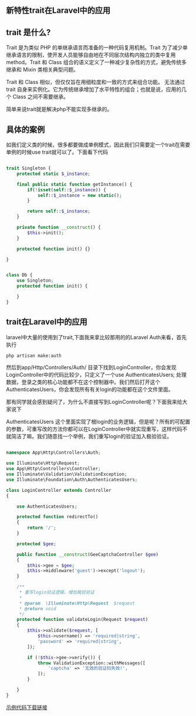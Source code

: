 ## 新特性trait在Laravel中的应用

## trait 是什么?

Trait 是为类似 PHP 的单继承语言而准备的一种代码复用机制。Trait 为了减少单继承语言的限制，使开发人员能够自由地在不同层次结构内独立的类中复用 method。Trait 和 Class 组合的语义定义了一种减少复杂性的方式，避免传统多继承和 Mixin 类相关典型问题。

Trait 和 Class 相似，但仅仅旨在用细粒度和一致的方式来组合功能。 无法通过 trait 自身来实例化。它为传统继承增加了水平特性的组合；也就是说，应用的几个 Class 之间不需要继承。

简单来说trait就是解决php不能实现多继承的。


## 具体的案例

如我们定义类的时候，很多都要做成单例模式，因此我们只需要定一个trait在需要单例的时候use trait就可以了。下面看下代码

```php

trait Singleton {
    protected static $_instance;

    final public static function getInstance() {
        if(!isset(self::$_instance)) {
            self::$_instance = new static();
        }

        return self::$_instance;
    }

    private function __construct() {
        $this->init();
    }

    protected function init() {}

}


class Db {
    use Singleton;
    protected function init() {

    }
}

```

## trait在Laravel中的应用

laravel中大量的使用到了trait,下面我来拿比较那用的的Laravel Auth来看，首先执行

```bash
php artisan make:auth
```

然后到app/Http/Controllers/Auth/ 目录下找到LoginController，你会发现LoginController中的代码比较少，只定义了一个use AuthenticatesUsers; 处理数据，登录之类的核心功能都不在这个控制器中。我们然后打开这个AuthenticatesUsers，你会发现所有有关login的功能都在这个文件里面。

那有同学就会感到疑问了，为什么不直接写到LoginController呢？下面我来给大家说下

AuthenticatesUsers 这个里面实现了根login的业务逻辑，但是呢？所有的可配置的参数，可重写改的方法你都可以在LoginController中就实现重写，这样代码不就简洁了嘛。我们随意找一个举例，我们重写login的验证加入极验验证。

```php

namespace App\Http\Controllers\Auth;

use Illuminate\Http\Request;
use App\Http\Controllers\Controller;
use Illuminate\Validation\ValidationException;
use Illuminate\Foundation\Auth\AuthenticatesUsers;

class LoginController extends Controller
{

    use AuthenticatesUsers;

    protected function redirectTo()
    {
        return '/';
    }

    protected $gee;

    public function __construct(GeeCaptchaController $gee)
    {
        $this->gee = $gee;
        $this->middleware('guest')->except('logout');
    }

    /**
     * 重写login验证逻辑，增加极验验证
     *
     * @param  \Illuminate\Http\Request  $request
     * @return void
     */
    protected function validateLogin(Request $request)
    {
        $this->validate($request, [
            $this->username() => 'required|string',
            'password' => 'required|string',
        ]);

        if (!$this->gee->verify()) {
            throw ValidationException::withMessages([
                'captcha' => '无效的验证码失效!',
            ]);
        }

    }
}

```

[示例代码下载链接](https://github.com/cxp1539/laravel-core-learn/blob/master/code/Class7.php)
